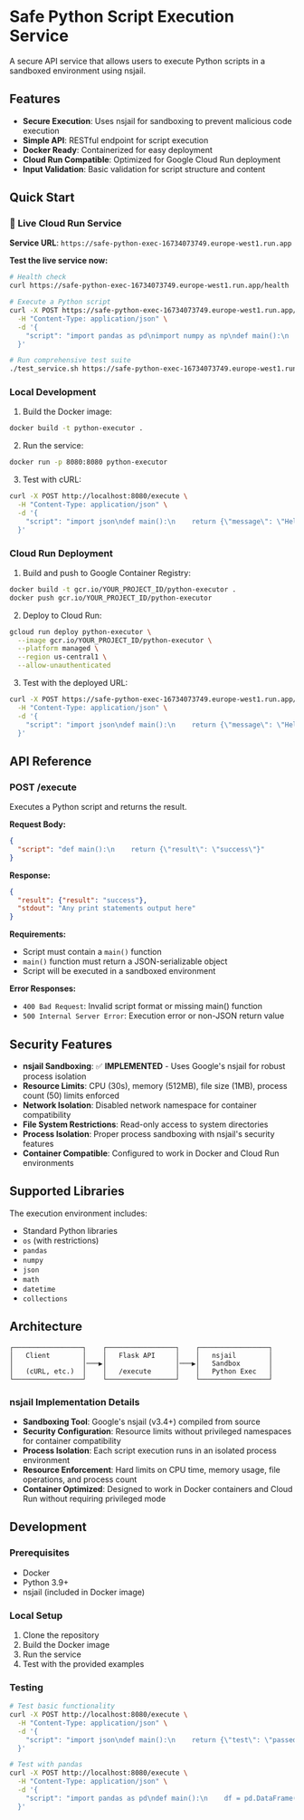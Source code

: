 # Safe Python Script Execution Service

A secure API service that allows users to execute Python scripts in a sandboxed environment using nsjail.

## Features

- **Secure Execution**: Uses nsjail for sandboxing to prevent malicious code execution
- **Simple API**: RESTful endpoint for script execution
- **Docker Ready**: Containerized for easy deployment
- **Cloud Run Compatible**: Optimized for Google Cloud Run deployment
- **Input Validation**: Basic validation for script structure and content

## Quick Start

### 🚀 Live Cloud Run Service

**Service URL**: `https://safe-python-exec-16734073749.europe-west1.run.app`

**Test the live service now:**
```bash
# Health check
curl https://safe-python-exec-16734073749.europe-west1.run.app/health

# Execute a Python script
curl -X POST https://safe-python-exec-16734073749.europe-west1.run.app/execute \
  -H "Content-Type: application/json" \
  -d '{
    "script": "import pandas as pd\nimport numpy as np\ndef main():\n    df = pd.DataFrame({\"numbers\": [1, 2, 3, 4, 5]})\n    return {\"sum\": int(df[\"numbers\"].sum()), \"mean\": float(df[\"numbers\"].mean())}"
  }'

# Run comprehensive test suite
./test_service.sh https://safe-python-exec-16734073749.europe-west1.run.app
```

### Local Development

1. Build the Docker image:
```bash
docker build -t python-executor .
```

2. Run the service:
```bash
docker run -p 8080:8080 python-executor
```

3. Test with cURL:
```bash
curl -X POST http://localhost:8080/execute \
  -H "Content-Type: application/json" \
  -d '{
    "script": "import json\ndef main():\n    return {\"message\": \"Hello, World!\", \"numbers\": [1, 2, 3, 4, 5]}"
  }'
```

### Cloud Run Deployment

1. Build and push to Google Container Registry:
```bash
docker build -t gcr.io/YOUR_PROJECT_ID/python-executor .
docker push gcr.io/YOUR_PROJECT_ID/python-executor
```

2. Deploy to Cloud Run:
```bash
gcloud run deploy python-executor \
  --image gcr.io/YOUR_PROJECT_ID/python-executor \
  --platform managed \
  --region us-central1 \
  --allow-unauthenticated
```

3. Test with the deployed URL:
```bash
curl -X POST https://safe-python-exec-16734073749.europe-west1.run.app/execute \
  -H "Content-Type: application/json" \
  -d '{
    "script": "import json\ndef main():\n    return {\"message\": \"Hello from Cloud Run!\", \"status\": \"success\"}"
  }'
```

## API Reference

### POST /execute

Executes a Python script and returns the result.

**Request Body:**
```json
{
  "script": "def main():\n    return {\"result\": \"success\"}"
}
```

**Response:**
```json
{
  "result": {"result": "success"},
  "stdout": "Any print statements output here"
}
```

**Requirements:**
- Script must contain a `main()` function
- `main()` function must return a JSON-serializable object
- Script will be executed in a sandboxed environment

**Error Responses:**
- `400 Bad Request`: Invalid script format or missing main() function
- `500 Internal Server Error`: Execution error or non-JSON return value

## Security Features

- **nsjail Sandboxing**: ✅ **IMPLEMENTED** - Uses Google's nsjail for robust process isolation
- **Resource Limits**: CPU (30s), memory (512MB), file size (1MB), process count (50) limits enforced
- **Network Isolation**: Disabled network namespace for container compatibility  
- **File System Restrictions**: Read-only access to system directories
- **Process Isolation**: Proper process sandboxing with nsjail's security features
- **Container Compatible**: Configured to work in Docker and Cloud Run environments

## Supported Libraries

The execution environment includes:
- Standard Python libraries
- `os` (with restrictions)
- `pandas`
- `numpy`
- `json`
- `math`
- `datetime`
- `collections`

## Architecture

```
┌─────────────────┐    ┌─────────────────┐    ┌─────────────────┐
│   Client        │    │   Flask API     │    │   nsjail        │
│                 │───▶│                 │───▶│   Sandbox       │
│   (cURL, etc.)  │    │   /execute      │    │   Python Exec   │
└─────────────────┘    └─────────────────┘    └─────────────────┘
```

### nsjail Implementation Details

- **Sandboxing Tool**: Google's nsjail (v3.4+) compiled from source
- **Security Configuration**: Resource limits without privileged namespaces for container compatibility
- **Process Isolation**: Each script execution runs in an isolated process environment
- **Resource Enforcement**: Hard limits on CPU time, memory usage, file operations, and process count
- **Container Optimized**: Designed to work in Docker containers and Cloud Run without requiring privileged mode

## Development

### Prerequisites

- Docker
- Python 3.9+
- nsjail (included in Docker image)

### Local Setup

1. Clone the repository
2. Build the Docker image
3. Run the service
4. Test with the provided examples

### Testing

```bash
# Test basic functionality
curl -X POST http://localhost:8080/execute \
  -H "Content-Type: application/json" \
  -d '{
    "script": "import json\ndef main():\n    return {\"test\": \"passed\"}"
  }'

# Test with pandas
curl -X POST http://localhost:8080/execute \
  -H "Content-Type: application/json" \
  -d '{
    "script": "import pandas as pd\ndef main():\n    df = pd.DataFrame({\"A\": [1, 2, 3]})\n    return {\"shape\": df.shape[0]}"
  }'
```
